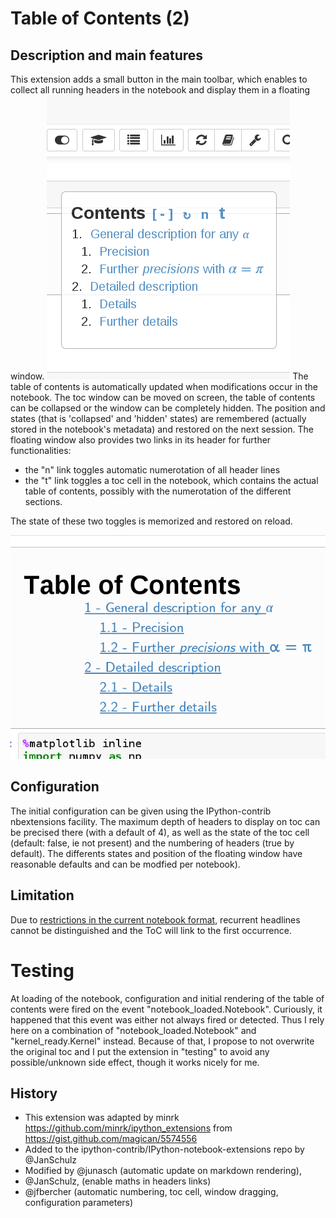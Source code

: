 # Table of Contents (2)

## Description and main features

This extension adds a small button in the main toolbar, which enables to collect all running headers in the notebook and display them in a floating window. 
![](icon.png)
The table of contents is automatically updated when modifications occur in the notebook. The toc window can be moved on screen, the table of contents can be collapsed or the window can be completely hidden. The position and states (that is 'collapsed' and 'hidden' states) are remembered (actually stored in the notebook's metadata) and restored on the next session. The floating window also provides two links in its header for further functionalities:

- the "n" link toggles automatic numerotation of all header lines
- the "t" link toggles a toc cell in the notebook, which contains the actual table of contents, possibly with the numerotation of the different sections. 

The state of these two toggles is memorized and restored on reload.   

![](image.png) 

## Configuration
The initial configuration can be given using the IPython-contrib nbextensions facility. The maximum depth of headers to display on toc can be precised there (with a default of 4), as well as the state of the toc cell (default: false, ie not present) and the numbering of headers (true by default). The differents states and position of the floating window have reasonable defaults and can be modfied per notebook). 

## Limitation
Due to [restrictions in the current notebook format](https://github.com/jupyter/notebook/issues/77), 
recurrent headlines cannot be distinguished and the ToC will link to the 
first occurrence. 

# Testing 
At loading of the notebook, configuration and initial rendering of the table of contents were fired on the event "notebook_loaded.Notebook". Curiously, it happened that this event was either not always fired or detected. Thus I rely here on a combination of  "notebook_loaded.Notebook" and "kernel_ready.Kernel" instead. Because of that, I propose to not overwrite the original toc and I put the extension in "testing" to avoid any possible/unknown side effect, though it works nicely for me. 

## History

- This extension was adapted by minrk https://github.com/minrk/ipython_extensions
from https://gist.github.com/magican/5574556
- Added to the ipython-contrib/IPython-notebook-extensions repo by @JanSchulz
- Modified by @junasch (automatic update on markdown rendering), 
- @JanSchulz, (enable maths in headers links)
- @jfbercher (automatic numbering, toc cell, window dragging, configuration parameters)


